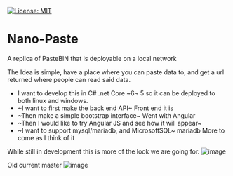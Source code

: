 [![License: MIT](https://img.shields.io/badge/License-MIT-yellow.svg)](https://opensource.org/licenses/MIT)
# Nano-Paste
A replica of PasteBIN that is deployable on a local network

The Idea is simple, have a place where you can paste data to, and get a url returned where people can read said data.

* I want to develop this in C# .net Core ~6~ 5 so it can be deployed to both linux and windows.
* ~I want to first make the back end API~ Front end it is
* ~Then make a simple bootstrap interface~ Went with Angular
* ~Then I would like to try Angular JS and see how it will appear~
* ~I want to support mysql/mariadb, and MicrosoftSQL~ mariadb
More to come as I think of it

While still in development this is more of the look we are going for.
![image](https://user-images.githubusercontent.com/23159784/125730586-e18b78ce-b63d-4f66-b9e1-4845d223da77.png)



Old current master
![image](https://user-images.githubusercontent.com/23159784/119759308-a7271080-be6d-11eb-9242-ad2645d375e0.png)
